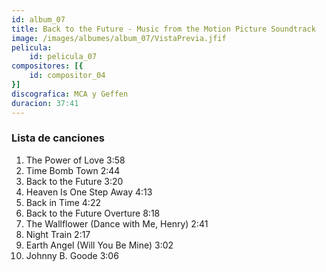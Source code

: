 ```yaml
---
id: album_07
title: Back to the Future - Music from the Motion Picture Soundtrack
image: /images/albumes/album_07/VistaPrevia.jfif
pelicula:
    id: pelicula_07
compositores: [{
    id: compositor_04
}]
discografica: MCA y Geffen
duracion: 37:41
---
```


### Lista de canciones

1.	The Power of Love	3:58
2.	Time Bomb Town	2:44
3.	Back to the Future	3:20
4.	Heaven Is One Step Away	4:13
5.	Back in Time	4:22
6.	Back to the Future Overture	8:18
7.	The Wallflower (Dance with Me, Henry)	2:41
8.	Night Train	2:17
9.	Earth Angel (Will You Be Mine)	3:02
10.	Johnny B. Goode	3:06